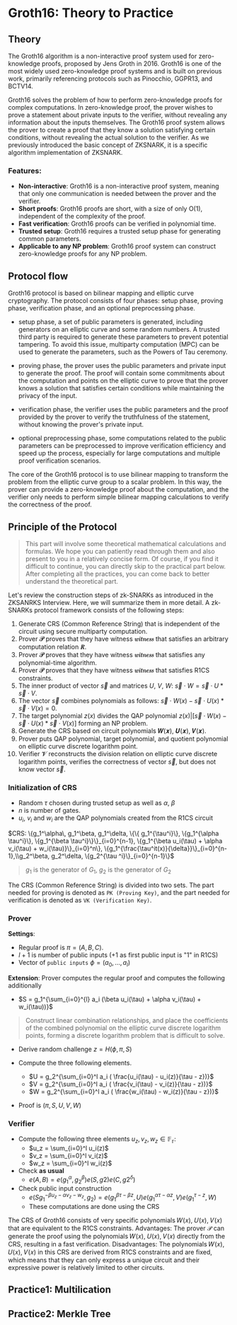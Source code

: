 # Groth16: Theory to Practice
## Theory
The Groth16 algorithm is a non-interactive proof system used for zero-knowledge proofs, proposed by Jens Groth in 2016. Groth16 is one of the most widely used zero-knowledge proof systems and is built on previous work, primarily referencing protocols such as Pinocchio, GGPR13, and BCTV14.

Groth16 solves the problem of how to perform zero-knowledge proofs for complex computations. In zero-knowledge proof, the prover wishes to prove a statement about private inputs to the verifier, without revealing any information about the inputs themselves. The Groth16 proof system allows the prover to create a proof that they know a solution satisfying certain conditions, without revealing the actual solution to the verifier. As we previously introduced the basic concept of ZKSNARK, it is a specific algorithm implementation of ZKSNARK.

### Features:
- **Non-interactive**: Groth16 is a non-interactive proof system, meaning that only one communication is needed between the prover and the verifier.
- **Short proofs**: Groth16 proofs are short, with a size of only O(1), independent of the complexity of the proof.
- **Fast verification**: Groth16 proofs can be verified in polynomial time.
- **Trusted setup**: Groth16 requires a trusted setup phase for generating common parameters.
- **Applicable to any NP problem**: Groth16 proof system can construct zero-knowledge proofs for any NP problem.

## Protocol flow
Groth16 protocol is based on bilinear mapping and elliptic curve cryptography. The protocol consists of four phases: setup phase, proving phase, verification phase, and an optional preprocessing phase.

* setup phase, a set of public parameters is generated, including generators on an elliptic curve and some random numbers. A trusted third party is required to generate these parameters to prevent potential tampering. To avoid this issue, multiparty computation (MPC) can be used to generate the parameters, such as the Powers of Tau ceremony.

* proving phase, the prover uses the public parameters and private input to generate the proof. The proof will contain some commitments about the computation and points on the elliptic curve to prove that the prover knows a solution that satisfies certain conditions while maintaining the privacy of the input.

* verification phase, the verifier uses the public parameters and the proof provided by the prover to verify the truthfulness of the statement, without knowing the prover's private input.

* optional preprocessing phase, some computations related to the public parameters can be preprocessed to improve verification efficiency and speed up the process, especially for large computations and multiple proof verification scenarios.

The core of the Groth16 protocol is to use bilinear mapping to transform the problem from the elliptic curve group to a scalar problem. In this way, the prover can provide a zero-knowledge proof about the computation, and the verifier only needs to perform simple bilinear mapping calculations to verify the correctness of the proof.

## Principle of the Protocol
> This part will involve some theoretical mathematical calculations and formulas. We hope you can patiently read through them and also present to you in a relatively concise form. Of course, if you find it difficult to continue, you can directly skip to the practical part below. After completing all the practices, you can come back to better understand the theoretical part.

Let's review the construction steps of zk-SNARKs as introduced in the ZKSANRKS Interview. Here, we will summarize them in more detail. A zk-SNARKs protocol framework consists of the following steps:

1. Generate CRS (Common Reference String) that is independent of the circuit using secure multiparty computation.
2. Prover 𝓟 proves that they have witness 𝒘𝒊𝒕𝒏𝒆𝒔𝒔 that satisfies an arbitrary computation relation 𝑹.
3. Prover 𝓟 proves that they have witness 𝒘𝒊𝒕𝒏𝒆𝒔𝒔 that satisfies any polynomial-time algorithm.
4. Prover 𝓟 proves that they have witness 𝒘𝒊𝒕𝒏𝒆𝒔𝒔 that satisfies R1CS constraints.
5. The inner product of vector $\vec{s}$ and matrices $U$, $V$, $W$: $\vec{s} \cdot W = \vec{s} \cdot U * \vec{s} \cdot V$.
6. The vector $\vec{s}$ combines polynomials as follows: $\vec{s} \cdot W(x) - \vec{s} \cdot U(x) * \vec{s} \cdot V(x) = 0$.
7. The target polynomial $z(x)$ divides the QAP polynomial $z(x) | [\vec{s} \cdot W(x) - \vec{s} \cdot U(x) * \vec{s} \cdot V(x)]$ forming an NP problem.
8. Generate the CRS based on circuit polynomials 𝑾(𝒙), 𝑼(𝒙), 𝑽(𝒙).
9. Prover puts QAP polynomial, target polynomial, and quotient polynomial on elliptic curve discrete logarithm point.
10. Verifier 𝓥 reconstructs the division relation on elliptic curve discrete logarithm points, verifies the correctness of vector $\vec{s}$, but does not know vector $\vec{s}$.


### Initialization of CRS

* Random $\tau$ chosen during trusted setup as well as $\alpha$, $\beta$
* $n$ is number of gates.
* $u_i$, $v_i$ and $w_i$ are the QAP polynomials created from the R1CS circuit

$CRS: \{g_1^\alpha\, g_1^\beta, g_1^\delta, \{\{ g_1^{\tau^i}\}, \{g_1^{\alpha \tau^i}\}, \{g_1^{\beta \tau^i}\}\}_{i=0}^{n-1}, \{g_1^{\beta u_i(\tau) + \alpha v_i(\tau) + w_i(\tau)}\}_{i=0}^n\}, \{g_1^{\frac{\tau^it(x)}{\delta}}\}_{i=0}^{n-1},\\g_2^\beta, g_2^\delta, \{g_2^{\tau ^i}\}_{i=0}^{n-1}\}$
> $g_1$ is the generator of $G_1$, $g_2$ is the generator of $G_2$

The CRS (Common Reference String) is divided into two sets. The part needed for proving is denoted as `PK (Proving Key)`, and the part needed for verification is denoted as `VK (Verification Key)`.

### Prover
**Settings**:
* Regular proof is $\pi = (A, B, C)$. 
* $l+1$ is number of public inputs (+1 as first public input is "1" in R1CS)
* Vector of `public inputs` $\phi = (a_0, \dots, a_{l})$

**Extension**: 
Prover computes the regular proof and computes the following additionally 
* $S = g_1^{\sum_{i=0}^{l} a_i (\beta u_i(\tau) + \alpha v_i(\tau) + w_i(\tau))}$ 
> Construct linear combination relationships, and place the coefficients of the combined polynomial on the elliptic curve discrete logarithm points, forming a discrete logarithm problem that is difficult to solve.
* Derive random challenge $z = H(\phi, \pi, S)$
* Compute the three following elements.
    * $U = g_2^{\sum_{i=0}^l a_i ( \frac{u_i(\tau) - u_i(z)}{\tau - z})}$
    * $V = g_2^{\sum_{i=0}^l a_i ( \frac{v_i(\tau) - v_i(z)}{\tau - z})}$
    * $W = g_2^{\sum_{i=0}^l a_i ( \frac{w_i(\tau) - w_i(z)}{\tau - z})}$

* Proof is $(\pi, S, U , V , W)$

### Verifier
* Compute the following three elements $u_z, v_z, w_z \in \mathbb{F_r}$:
    * $u_z = \sum_{i=0}^l u_i(z)$
    * $v_z = \sum_{i=0}^l v_i(z)$
    * $w_z = \sum_{i=0}^l w_i(z)$
* Check **as usual**
    * $e(A,B) = e(g_1^\alpha, g_2^\beta)e(S,g2)e(C,g2^\delta)$
* Check public input construction
    * $e(Sg_1^{-\beta u_z -\alpha v_z -w_z},g_2) = e(g_1^{\beta \tau - \beta z}, U)e(g_1^{\alpha \tau - \alpha z},V)e(g_1^{\tau - z},W)$
    * These computations are done using the CRS

The CRS of Groth16 consists of very specific polynomials 𝑊(𝑥), 𝑈(𝑥), 𝑉(𝑥) that are equivalent to the R1CS constraints. Advantages: The prover 𝒫 can generate the proof using the polynomials 𝑊(𝑥), 𝑈(𝑥), 𝑉(𝑥) directly from the CRS, resulting in a fast verification. Disadvantages: The polynomials 𝑊(𝑥), 𝑈(𝑥), 𝑉(𝑥) in this CRS are derived from R1CS constraints and are fixed, which means that they can only express a unique circuit and their expressive power is relatively limited to other circuits.




## Practice1: Multilication





## Practice2: Merkle Tree
